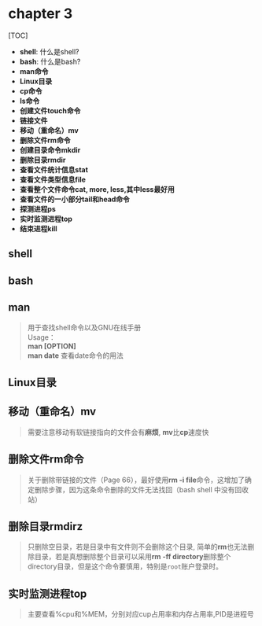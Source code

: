 # chapter 3
[TOC]
-  **shell**: 什么是shell?
-  **bash**: 什么是bash? 
-  **man命令**
-  **Linux目录**
-  **cp命令**
-  **ls命令**
-  **创建文件touch命令**
-  **链接文件**
-  **移动（重命名）mv**
-  **删除文件rm命令**
-  **创建目录命令mkdir**
-  **删除目录rmdir**
-  **查看文件统计信息stat**
-  **查看文件类型信息file**
-  **查看整个文件命令cat, more, less,其中less最好用**
-  **查看文件的一小部分tail和head命令**
-  **探测进程ps**
-  **实时监测进程top**
-  **结束进程kill**
## shell
## bash
## man
>用于查找shell命令以及GNU在线手册<br>
Usage：<br>
**man [OPTION]**<br>
**man date** 查看date命令的用法<br>
## Linux目录
## 移动（重命名）mv
> 需要注意移动有软链接指向的文件会有**麻烦**, **mv**比**cp**速度快
## 删除文件rm命令
> 关于删除带链接的文件（Page 66），最好使用**rm -i file**命令，这增加了确定删除步骤，因为这条命令删除的文件无法找回（bash shell 中没有回收站）
## 删除目录rmdirz
> 只删除空目录，若是目录中有文件则不会删除这个目录, 简单的**rm**也无法删除目录，若是真想删除整个目录可以采用**rm -ff directory**删除整个directory目录，但是这个命令要慎用，特别是`root`账户登录时。

## 实时监测进程top
> 主要查看%cpu和%MEM，分别对应cup占用率和内存占用率,PID是进程号
